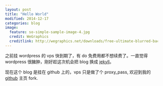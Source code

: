 ```yaml
---
layout: post
title: "Hello World"
modified: 2014-12-17
categories: blog
image:
  feature: so-simple-sample-image-4.jpg
  credit: WeGraphics
  creditlink: http://wegraphics.net/downloads/free-ultimate-blurred-background-pack/
---
```


之前挂 wordpress 的 vps 快到期了，有 do 免费用都不想续费了。一直觉得 wordpress 很臃肿，刚好趁这次机会把 blog 换成 [jekyll][jekyll]。

现在这个 blog 是挂在 github 上的，vps 只是做了个 proxy_pass, 欢迎到我的 [github][1] 主页 fork.

[jekyll]:    http://jekyllrb.com
[1]:         https://github.com/cubarco/cubarco.github.io

